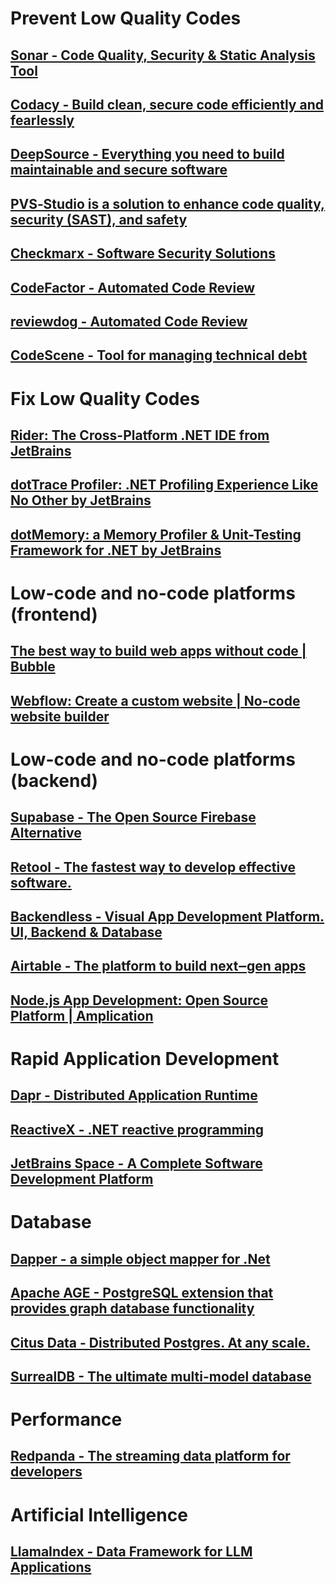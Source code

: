 # Prevent Low Quality Codes
## [Sonar - Code Quality, Security & Static Analysis Tool](https://www.sonarsource.com/products/sonarqube/?gads_campaign=SQ-Hroi-PMax&gads_ad_group=Global&gads_keyword=)
## [Codacy - Build clean, secure code efficiently and fearlessly](https://www.codacy.com/)
## [DeepSource - Everything you need to build maintainable and secure software](https://deepsource.com/)
## [PVS‑Studio is a solution to enhance code quality, security (SAST), and safety](https://pvs-studio.com/en/)
## [Checkmarx - Software Security Solutions](https://checkmarx.com/product/application-security-platform/)
## [CodeFactor - Automated Code Review](https://www.codefactor.io/)
## [reviewdog - Automated Code Review](https://github.com/reviewdog/reviewdog)
## [CodeScene - Tool for managing technical debt](https://codescene.com/)


# Fix Low Quality Codes
## [Rider: The Cross-Platform .NET IDE from JetBrains](https://www.jetbrains.com/rider/)
## [dotTrace Profiler: .NET Profiling Experience Like No Other by JetBrains](https://www.jetbrains.com/profiler/)
## [dotMemory: a Memory Profiler & Unit-Testing Framework for .NET by JetBrains](https://www.jetbrains.com/dotmemory/)


# Low-code and no-code platforms (frontend)
## [The best way to build web apps without code | Bubble](https://bubble.io/)
## [Webflow: Create a custom website | No-code website builder](https://webflow.com/)


# Low-code and no-code platforms (backend)
## [Supabase - The Open Source Firebase Alternative](https://supabase.com/)
## [Retool - The fastest way to develop effective software.](https://retool.com/?_keyword=retool&adgroupid=133907531011&gad=1)
## [Backendless - Visual App Development Platform. UI, Backend & Database](https://backendless.com/?fpr=hugo41)
## [Airtable - The platform to build next‒gen apps](https://www.airtable.com/)
## [Node.js App Development: Open Source Platform | Amplication](https://amplication.com/)


# Rapid Application Development
## [Dapr - Distributed Application Runtime](https://dapr.io/)
## [ReactiveX - .NET reactive programming](https://reactivex.io/)
## [JetBrains Space - A Complete Software Development Platform](https://www.jetbrains.com/space/)


# Database
## [Dapper - a simple object mapper for .Net](https://github.com/DapperLib/Dapper)
## [Apache AGE - PostgreSQL extension that provides graph database functionality](https://age.apache.org/) 
## [Citus Data - Distributed Postgres. At any scale.](https://www.citusdata.com/)
## [SurrealDB - The ultimate multi-model database](https://surrealdb.com/)


# Performance
## [Redpanda - The streaming data platform for developers](https://redpanda.com/)


# Artificial Intelligence
## [LlamaIndex - Data Framework for LLM Applications](https://www.llamaindex.ai/)
